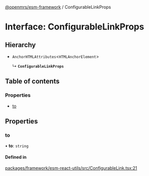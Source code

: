 [@openmrs/esm-framework](../API.md) / ConfigurableLinkProps

# Interface: ConfigurableLinkProps

## Hierarchy

- `AnchorHTMLAttributes`<`HTMLAnchorElement`\>

  ↳ **`ConfigurableLinkProps`**

## Table of contents

### Properties

- [to](ConfigurableLinkProps.md#to)

## Properties

### to

• **to**: `string`

#### Defined in

[packages/framework/esm-react-utils/src/ConfigurableLink.tsx:21](https://github.com/nanfuka/openmrs-esm-core/blob/master/packages/framework/esm-react-utils/src/ConfigurableLink.tsx#L21)

